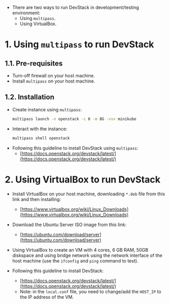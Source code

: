 * There are two ways to run DevStack in development/testing environment:
  * Using `multipass`.
  * Using VirtualBox.

# 1. Using `multipass` to run DevStack
## 1.1. Pre-requisites
* Turn-off firewall on your host machine.
* Install `multipass` on your host machine.

## 1.2. Installation
* Create instance using `multipass`:
  ```bash
  multipass launch -n openstack -c 6 -m 8G -vvv minikube
  ```
* Interact with the instance:
  ```bash
  multipass shell openstack
  ```
* Following this guideline to install DevStack using `multipass`:
  * [https://docs.openstack.org/devstack/latest/](https://docs.openstack.org/devstack/latest/)

# 2. Using VirtualBox to run DevStack
* Install VirtualBox on your host machine, downloading `*.deb` file from this link and then installing:
  * [https://www.virtualbox.org/wiki/Linux_Downloads](https://www.virtualbox.org/wiki/Linux_Downloads)

* Download the Ubuntu Server ISO image from this link:
  * [https://ubuntu.com/download/server](https://ubuntu.com/download/server)

* Using VirtualBox to create an VM with 4 cores, 6 GB RAM, 50GB diskspace and using bridge network using the network interface of the host machine (use the `ifconfig` and `ping` command to test).

* Following this guideline to install DevStack:
  * [https://docs.openstack.org/devstack/latest/](https://docs.openstack.org/devstack/latest/)
  * Note: in the `local.conf` file, you need to change/add the `HOST_IP` to the IP address of the VM.